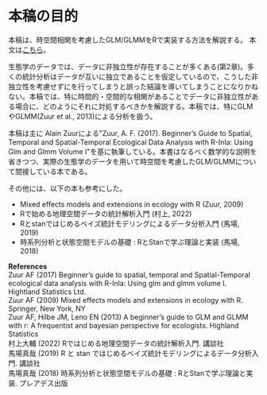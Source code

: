 # 本稿の目的  
本稿は、時空間相関を考慮したGLM/GLMMをRで実装する方法を解説する。 本文は[こちら](https://tsubasayamaguchi-jinrui.github.io/Spatial-temporal_analysis/)。   

生態学のデータでは、データに非独立性が存在することが多くある(第2章)。多くの統計分析はデータが互いに独立であることを仮定しているので、こうした非独立性を考慮せずにを行ってしまうと誤った結論を導いてしまうことになりかねない。本稿では、特に時間的・空間的な相関があることでデータに非独立性がある場合に、どのようにそれに対処するべきかを解説する。本稿では、特にGLMやGLMM(Zuur et al., 2013)による分析を扱う。  

本稿は主に Alain Zuurによる"Zuur, A. F. (2017). Beginner’s Guide to Spatial, Temporal and Spatial-Temporal Ecological Data Analysis with R-Inla: Using Glm and Glmm Volume I"を基に執筆している。本書はなるべく数学的な説明を省きつつ、実際の生態学のデータを用いて時空間を考慮したGLM/GLMMについて間接している本である。  

その他には、以下の本も参考にした。   

- Mixed effects models and extensions in ecology with R (Zuur, 2009)    
- Rで始める地理空間データの統計解析入門 (村上, 2022)    
- Rとstanではじめるベイズ統計モデリングによるデータ分析入門 (馬場, 2019)     
- 時系列分析と状態空間モデルの基礎 : RとStanで学ぶ理論と実装 (馬場, 2018)   

**References**  
Zuur AF (2017) Beginner’s guide to spatial, temporal and Spatial-Temporal ecological data analysis with R-Inla: Using glm and glmm volume I. Hightland Statistics Ltd.  
Zuur AF (2009) Mixed effects models and extensions in ecology with R. Springer, New York, NY  
Zuur AF, Hilbe JM, Leno EN (2013) A beginner’s guide to GLM and GLMM with r: A frequentist and bayesian perspective for ecologists. Highland Statistics  
村上大輔 (2022) Rではじめる地理空間データの統計解析入門. 講談社  
馬場真哉 (2019) R と stan ではじめるベイズ統計モデリングによるデータ分析入門. 講談社  
馬場真哉 (2018) 時系列分析と状態空間モデルの基礎 : RとStanで学ぶ理論と実装. プレアデス出版   

